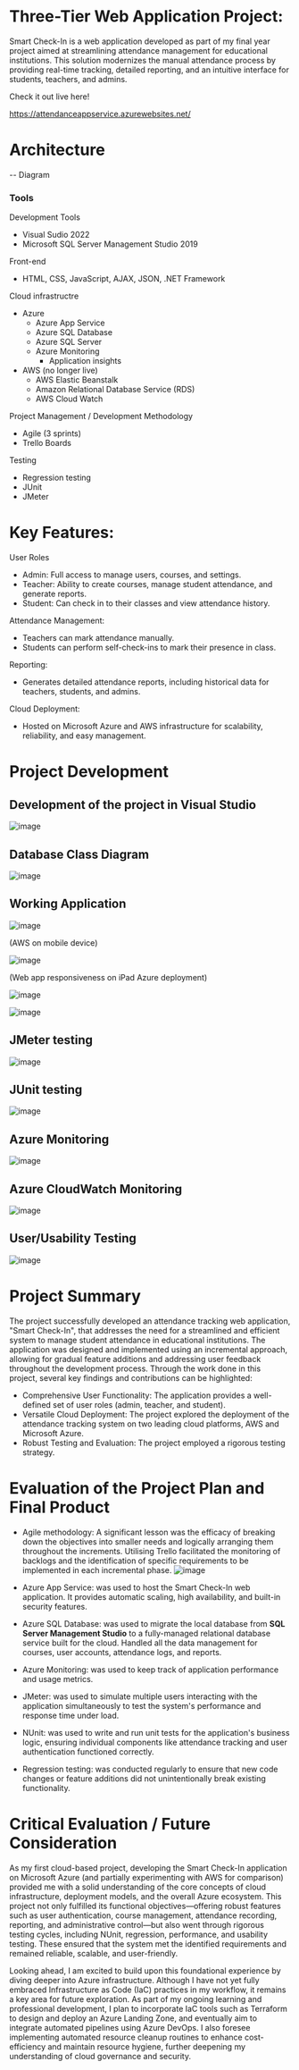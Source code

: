 # Three-Tier Web Application Project:
Smart Check-In is a web application developed as part of my final year project aimed at streamlining attendance management for educational institutions. This solution modernizes the manual attendance process by providing real-time tracking, detailed reporting, and an intuitive interface for students, teachers, and admins.

Check it out live here!

https://attendanceappservice.azurewebsites.net/


# **Architecture**
-- Diagram


### Tools

Development Tools
- Visual Sudio 2022
- Microsoft SQL Server Management Studio 2019

Front-end
- HTML, CSS, JavaScript, AJAX, JSON, .NET Framework

Cloud infrastructre
- Azure
  - Azure App Service
  - Azure SQL Database
  - Azure SQL Server
  - Azure Monitoring 
    - Application insights
- AWS (no longer live)
  - AWS Elastic Beanstalk
  - Amazon Relational Database Service (RDS)
  - AWS Cloud Watch

 Project Management / Development Methodology
 - Agile (3 sprints)
 - Trello Boards

Testing
- Regression testing
- JUnit
- JMeter


# Key Features: 
User Roles
- Admin: Full access to manage users, courses, and settings.
- Teacher: Ability to create courses, manage student attendance, and generate reports.
- Student: Can check in to their classes and view attendance history.

Attendance Management:
- Teachers can mark attendance manually.
- Students can perform self-check-ins to mark their presence in class.

Reporting:
- Generates detailed attendance reports, including historical data for teachers, students, and admins.

Cloud Deployment:
- Hosted on Microsoft Azure and AWS infrastructure for scalability, reliability, and easy management.


 

# Project Development
## Development of the project in Visual Studio
![image](https://github.com/user-attachments/assets/7779000a-c681-4244-9895-13ee31e841f1)

## Database Class Diagram
![image](https://github.com/user-attachments/assets/68c9d85f-ccd9-4dd7-a51b-908a95c9f7b7)

## Working Application
![image](https://github.com/user-attachments/assets/ad411a31-212b-4a85-b859-e1fcd53c864f)

(AWS on mobile device)

![image](https://github.com/user-attachments/assets/a26e1172-8ddc-4fb6-9fa5-c761a227e9da)

(Web app responsiveness on iPad Azure deployment)

![image](https://github.com/user-attachments/assets/2b0cdb14-939d-42b1-8f8d-c18ae75ab858)

![image](https://github.com/user-attachments/assets/3bb16994-b982-47b8-8742-917697cf956f)


## JMeter testing

![image](https://github.com/user-attachments/assets/9257e1e2-0eea-40d3-8d16-27cff434bf78)

## JUnit testing

![image](https://github.com/user-attachments/assets/3bd895cb-877f-4a79-a934-fb75a3cef5bb)

## Azure Monitoring
![image](https://github.com/user-attachments/assets/07c9d948-250f-4ae3-b20f-581593d5bd99)

## Azure CloudWatch Monitoring
![image](https://github.com/user-attachments/assets/5192c45e-2783-4657-99c9-3cb8611a0d76)

## User/Usability Testing 
![image](https://github.com/user-attachments/assets/c35ce125-68f1-4b51-9c0e-acd9b7b5c522)


# Project Summary
The project successfully developed an attendance tracking web application, "Smart Check-In", that addresses the need for a streamlined and efficient system to manage student attendance in educational institutions. The application was designed and implemented using an incremental approach, allowing for gradual feature additions and addressing user feedback throughout the development process.
Through the work done in this project, several key findings and contributions can be highlighted:

- Comprehensive User Functionality: The application provides a well-defined set of user roles (admin, teacher, and student). 
- Versatile Cloud Deployment: The project explored the deployment of the attendance tracking system on two leading cloud platforms, AWS and Microsoft Azure.
- Robust Testing and Evaluation: The project employed a rigorous testing strategy.

# Evaluation of the Project Plan and Final Product
- Agile methodology: A significant lesson was the efficacy of breaking down the objectives into smaller needs and logically arranging them throughout the increments. Utilising Trello facilitated the monitoring of backlogs and the identification of specific requirements to be implemented in each incremental phase.
![image](https://github.com/user-attachments/assets/12f3c7c6-db2e-4eff-9f39-220c832dfc67)

- Azure App Service: was used to host the Smart Check-In web application. It provides automatic scaling, high availability, and built-in security features.

- Azure SQL Database: was used to migrate the local database from **SQL Server Management Studio** to a fully-managed relational database service built for the cloud. Handled all the data management for courses, user accounts, attendance logs, and reports.

- Azure Monitoring: was used to keep track of application performance and usage metrics.

- JMeter: was used to simulate multiple users interacting with the application simultaneously to test the system's performance and response time under load.

- NUnit: was used to write and run unit tests for the application's business logic, ensuring individual components like attendance tracking and user authentication functioned correctly.

- Regression testing: was conducted regularly to ensure that new code changes or feature additions did not unintentionally break existing functionality.

# Critical Evaluation / Future Consideration
As my first cloud-based project, developing the Smart Check-In application on Microsoft Azure (and partially experimenting with AWS for comparison) provided me with a solid understanding of the core concepts of cloud infrastructure, deployment models, and the overall Azure ecosystem. This project not only fulfilled its functional objectives—offering robust features such as user authentication, course management, attendance recording, reporting, and administrative control—but also went through rigorous testing cycles, including NUnit, regression, performance, and usability testing. These ensured that the system met the identified requirements and remained reliable, scalable, and user-friendly.

Looking ahead, I am excited to build upon this foundational experience by diving deeper into Azure infrastructure. Although I have not yet fully embraced Infrastructure as Code (IaC) practices in my workflow, it remains a key area for future exploration. As part of my ongoing learning and professional development, I plan to incorporate IaC tools such as Terraform to design and deploy an Azure Landing Zone, and eventually aim to integrate automated pipelines using Azure DevOps. I also foresee implementing automated resource cleanup routines to enhance cost-efficiency and maintain resource hygiene, further deepening my understanding of cloud governance and security.











